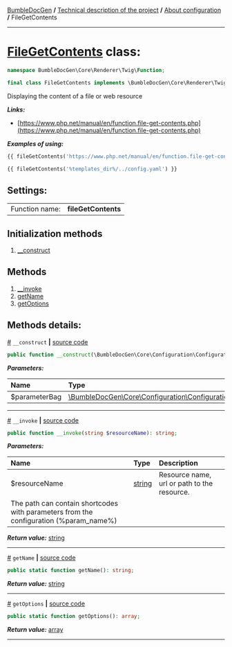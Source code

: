 [BumbleDocGen](../../README.md) **/**
[Technical description of the project](../readme.md) **/**
[About configuration](../01_configuration.md) **/**
FileGetContents

---


# [FileGetContents](https://github.com/bumble-tech/bumble-doc-gen/blob/master/src/Core/Renderer/Twig/Function/FileGetContents.php#L17) class:

```php
namespace BumbleDocGen\Core\Renderer\Twig\Function;

final class FileGetContents implements \BumbleDocGen\Core\Renderer\Twig\Function\CustomFunctionInterface
```
Displaying the content of a file or web resource

***Links:***
- [https://www.php.net/manual/en/function.file-get-contents.php](https://www.php.net/manual/en/function.file-get-contents.php)

***Examples of using:***
```php
{{ fileGetContents('https://www.php.net/manual/en/function.file-get-contents.php') }}
```
```php
{{ fileGetContents('%templates_dir%/../config.yaml') }}
```


<h2>Settings:</h2>

<table>
    <tr>
        <td>Function name:</td>
        <td><b>fileGetContents</b></td>
    </tr>
</table>

## Initialization methods

1. [__construct](#m-construct) 
## Methods

1. [__invoke](#m-invoke) 
1. [getName](#mgetname) 
1. [getOptions](#mgetoptions) 

## Methods details:

<a name="m-construct" href="#m-construct">#</a> `__construct`  **|** [source code](https://github.com/bumble-tech/bumble-doc-gen/blob/master/src/Core/Renderer/Twig/Function/FileGetContents.php#L19)
```php
public function __construct(\BumbleDocGen\Core\Configuration\ConfigurationParameterBag $parameterBag);
```

***Parameters:***

| Name | Type | Description |
|:-|:-|:-|
$parameterBag | [\BumbleDocGen\Core\Configuration\ConfigurationParameterBag](https://github.com/bumble-tech/bumble-doc-gen/blob/master/src/Core/Configuration/ConfigurationParameterBag.php) | - |

---

<a name="m-invoke" href="#m-invoke">#</a> `__invoke`  **|** [source code](https://github.com/bumble-tech/bumble-doc-gen/blob/master/src/Core/Renderer/Twig/Function/FileGetContents.php#L41)
```php
public function __invoke(string $resourceName): string;
```

***Parameters:***

| Name | Type | Description |
|:-|:-|:-|
$resourceName | [string](https://www.php.net/manual/en/language.types.string.php) | Resource name, url or path to the resource.
 The path can contain shortcodes with parameters from the configuration (%param_name%) |

***Return value:*** [string](https://www.php.net/manual/en/language.types.string.php)

---

<a name="mgetname" href="#mgetname">#</a> `getName`  **|** [source code](https://github.com/bumble-tech/bumble-doc-gen/blob/master/src/Core/Renderer/Twig/Function/FileGetContents.php#L23)
```php
public static function getName(): string;
```

***Return value:*** [string](https://www.php.net/manual/en/language.types.string.php)

---

<a name="mgetoptions" href="#mgetoptions">#</a> `getOptions`  **|** [source code](https://github.com/bumble-tech/bumble-doc-gen/blob/master/src/Core/Renderer/Twig/Function/FileGetContents.php#L28)
```php
public static function getOptions(): array;
```

***Return value:*** [array](https://www.php.net/manual/en/language.types.array.php)

---
